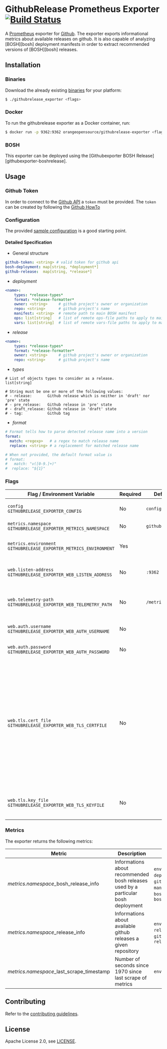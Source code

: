 # GithubRelease Prometheus Exporter [![Build Status](https://travis-ci.org/orange-cloudfoundry/githubrelease_exporter.png)](https://travis-ci.org/orange-cloudfoundry/githubrelease_exporter)

A [Prometheus][prometheus] exporter for [Github][github]. The exporter exports informational metrics
about available releases on github. It is also capable of analyzing [BOSH][bosh] deployment manifests
in order to extract recommended versions of [BOSH][bosh] releases.

## Installation

### Binaries

Download the already existing [binaries][binaries] for your platform:

```bash
$ ./githubrelease_exporter <flags>
```

### Docker

To run the githubrelease exporter as a Docker container, run:

```bash
$ docker run -p 9362:9362 orangeopensource/githubrelease-exporter <flags>
```

### BOSH

This exporter can be deployed using the [Githubexporter BOSH Release][githubexporter-boshrelease].

## Usage

### Github Token

In order to connect to the [Github API][github_api] a `token` must be provided.
The `token` can be created by following the [Github HowTo][github-create-token]

### Configuration

The provided [sample configuration](config.yml.sample) is a good starting point.


#### Detailed Specification

* General structure

```yaml
github-token: <string> # valid token for github api
bosh-deployment: map[string, *deployment*]
github-release:  map[string, *release*]
```


* *deployment*

```yaml
<name>:
    types: *release-types*
    format: *release-formatter*
    owner: <string>     # github project's owner or organization
    repo: <string>      # github project's name
    manifest: <string>  # remote path to main BOSH manifest
    ops: list[string]   # list of remote ops-file paths to apply to main manifest
    vars: list[string]  # list of remote vars-file paths to apply to main manifest
```

* *release*

```yaml
<name>:
    types: *release-types*
    format: *release-formatter*
    owner: <string>     # github project's owner or organization
    repo: <string>      # github project's name
```

* *types*

```
# List of objects types to consider as a release.
list[string]

# String must be one or more of the following values:
# - release:       Github release which is neither in 'draft' nor 'pre' state
# - pre_release:   Github release in 'pre' state
# - draft_release: Github release in 'draft' state
# - tag:           Github tag
```

* *format*

```yaml
# Format tells how to parse detected release name into a version
format:
  match: <regexp>   # a regex to match release name
  replace: <string> # a replacement for matched release name

# When not provided, the default format value is
# format:
#   match: "v([0-9.]+)"
#  replace: "${1}"
```

### Flags

| Flag / Environment Variable                                             | Required | Default         | Description                                                                                                                                                                                                                           |
| ---------------------------                                             | -------- | -------         | -----------                                                                                                                                                                                                                           |
| `config`<br />`GITHUBRELEASE_EXPORTER_CONFIG`                           | No       | `config.yml`    | Path to configuration file                                                                                                                                                                                                            |
| `metrics.namespace`<br />`GITHUBRELEASE_EXPORTER_METRICS_NAMESPACE`     | No       | `githubrelease` | Metrics Namespace                                                                                                                                                                                                                     |
| `metrics.environment`<br />`GITHUBRELEASE_EXPORTER_METRICS_ENVIRONMENT` | Yes      |                 | `environment` label to be attached to metrics                                                                                                                                                                                         |
| `web.listen-address`<br />`GITHUBRELEASE_EXPORTER_WEB_LISTEN_ADDRESS`   | No       | `:9362`         | Address to listen on for web interface and telemetry                                                                                                                                                                                  |
| `web.telemetry-path`<br />`GITHUBRELEASE_EXPORTER_WEB_TELEMETRY_PATH`   | No       | `/metrics`      | Path under which to expose Prometheus metrics                                                                                                                                                                                         |
| `web.auth.username`<br />`GITHUBRELEASE_EXPORTER_WEB_AUTH_USERNAME`     | No       |                 | Username for web interface basic auth                                                                                                                                                                                                 |
| `web.auth.password`<br />`GITHUBRELEASE_EXPORTER_WEB_AUTH_PASSWORD`     | No       |                 | Password for web interface basic auth                                                                                                                                                                                                 |
| `web.tls.cert_file`<br />`GITHUBRELEASE_EXPORTER_WEB_TLS_CERTFILE`      | No       |                 | Path to a file that contains the TLS certificate (PEM format). If the certificate is signed by a certificate authority, the file should be the concatenation of the server's certificate, any intermediates, and the CA's certificate |
| `web.tls.key_file`<br />`GITHUBRELEASE_EXPORTER_WEB_TLS_KEYFILE`        | No       |                 | Path to a file that contains the TLS private key (PEM format)                                                                                                                                                                         |


### Metrics

The exporter returns the following  metrics:

| Metric                                    | Description                                                                       | Labels                                                                                                           |
| ------                                    | -----------                                                                       | ------                                                                                                           |
| *metrics.namespace*_bosh_release_info     | Informations about recommended bosh releases used by a particular bosh deployment | `environment`, `deployment_name`, `github_repo`, `manifest_version`, `bosh_release_name`, `bosh_release_version` |
| *metrics.namespace*_release_info          | Informations about available github releases a given repository                   | `environment`, `release_name`, `github_repo`, `release_version`                                                  |
| *metrics.namespace*_last_scrape_timestamp | Number of seconds since 1970 since last scrape of metrics                         | `environment`                                                                                                    |

## Contributing

Refer to the [contributing guidelines][contributing].

## License

Apache License 2.0, see [LICENSE][license].

[binaries]: https://github.com/orange-cloudfoundry/githubrelease_exporter/releases
[github]: https://github.com/cloudfoundry-incubator/github
[github_api]: https://developer.github.com/v3/
[contributing]: https://github.com/orange-cloudfoundry/githubrelease_exporter/blob/master/CONTRIBUTING.md
[golang]: https://golang.org/
[license]: https://github.com/orange-cloudfoundry/githubrelease_exporter/blob/master/LICENSE
[prometheus]: https://prometheus.io/
[githubrelease-boshrelease]: https://github.com/bosh-prometheus/prometheus-boshrelease
[github-create-token]: https://help.github.com/articles/creating-a-personal-access-token-for-the-command-line/

<!-- Local Variables: -->
<!-- ispell-local-dictionary: "en" -->
<!-- End: -->
